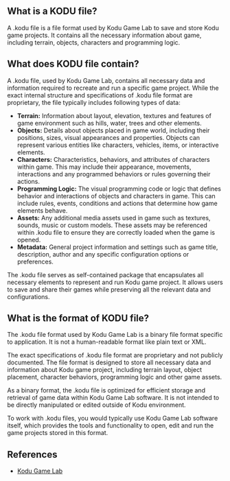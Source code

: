 ## What is a KODU file?

A .kodu file is a file format used by Kodu Game Lab to save and store Kodu game projects. It contains all the necessary information about game, including terrain, objects, characters and programming logic.

## What does KODU file contain?

A .kodu file, used by Kodu Game Lab, contains all necessary data and information required to recreate and run a specific game project. While the exact internal structure and specifications of .kodu file format are proprietary, the file typically includes following types of data:

- **Terrain:** Information about layout, elevation, textures and features of game environment such as hills, water, trees and other elements.
- **Objects:** Details about objects placed in game world, including their positions, sizes, visual appearances and properties. Objects can represent various entities like characters, vehicles, items, or interactive elements.
- **Characters:** Characteristics, behaviors, and attributes of characters within game. This may include their appearance, movements, interactions and any programmed behaviors or rules governing their actions.
- **Programming Logic:** The visual programming code or logic that defines behavior and interactions of objects and characters in game. This can include rules, events, conditions and actions that determine how game elements behave.
- **Assets:** Any additional media assets used in game such as textures, sounds, music or custom models. These assets may be referenced within .kodu file to ensure they are correctly loaded when the game is opened.
- **Metadata:** General project information and settings such as game title, description, author and any specific configuration options or preferences.

The .kodu file serves as self-contained package that encapsulates all necessary elements to represent and run Kodu game project. It allows users to save and share their games while preserving all the relevant data and configurations.

## What is the format of KODU file?

The .kodu file format used by Kodu Game Lab is a binary file format specific to application. It is not a human-readable format like plain text or XML.

The exact specifications of .kodu file format are proprietary and not publicly documented. The file format is designed to store all necessary data and information about Kodu game project, including terrain layout, object placement, character behaviors, programming logic and other game assets.

As a binary format, the .kodu file is optimized for efficient storage and retrieval of game data within Kodu Game Lab software. It is not intended to be directly manipulated or edited outside of Kodu environment.

To work with .kodu files, you would typically use Kodu Game Lab software itself, which provides the tools and functionality to open, edit and run the game projects stored in this format.

## References
* [Kodu Game Lab](https://www.kodugamelab.com/)

